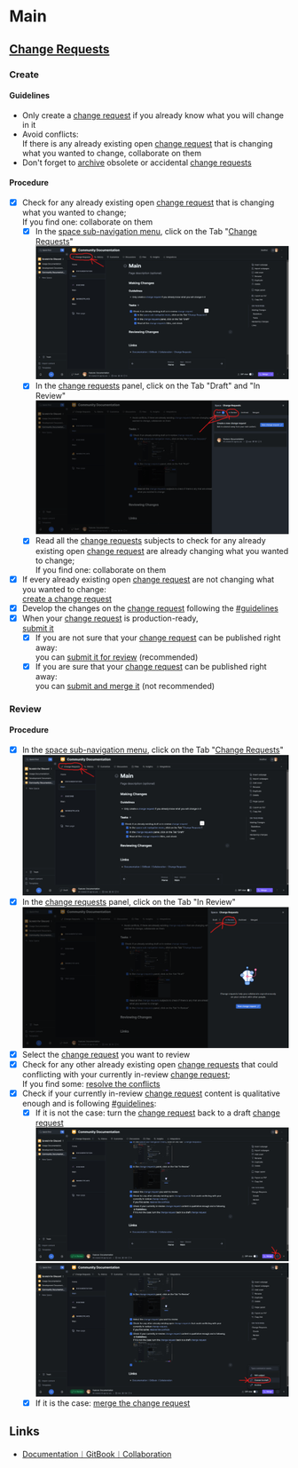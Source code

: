 # Main

## [Change Requests](https://docs.gitbook.com/getting-started/collaboration/change-requests)

### Create <a href="#make.changes" id="make.changes"></a>

#### Guidelines

* Only create a [change request](https://docs.gitbook.com/getting-started/collaboration/change-requests) if you already know what you will change in it
* Avoid conflicts:\
  If there is any already existing open [change request](https://docs.gitbook.com/getting-started/collaboration/change-requests) that is changing what you wanted to change, collaborate on them
* Don't forget to [archive](https://docs.gitbook.com/getting-started/collaboration/change-requests#archiving-a-change-request) obsolete or accidental [change requests](https://docs.gitbook.com/getting-started/collaboration/change-requests)&#x20;

#### Procedure

* [x] Check for any already existing open [change request](https://docs.gitbook.com/getting-started/collaboration/change-requests) that is changing what you wanted to change;\
  If you find one: collaborate on them
  * [x] In the [space sub-navigation menu](https://docs.gitbook.com/getting-started/overview#space-sub-navigation), click on the Tab "[Change Requests](https://docs.gitbook.com/getting-started/collaboration/change-requests)"![](<../.gitbook/assets/image (2).png>)
  * [x] In the [change requests](https://docs.gitbook.com/getting-started/collaboration/change-requests) panel, click on the Tab "Draft" and "In Review"![](<../.gitbook/assets/image (4).png>)
  * [x] Read all the [change requests](https://docs.gitbook.com/getting-started/collaboration/change-requests) subjects to check for any already existing open [change request](https://docs.gitbook.com/getting-started/collaboration/change-requests) are already changing what you wanted to change;\
    If you find one: collaborate on them
* [x] If every already existing open [change request](https://docs.gitbook.com/getting-started/collaboration/change-requests) are not changing what you wanted to change: \
  [create a change request](https://docs.gitbook.com/getting-started/collaboration/change-requests#creating-a-change-request)
* [x] Develop the changes on the [change request](https://docs.gitbook.com/getting-started/collaboration/change-requests) following the [#guidelines](main.md#guidelines "mention")
* [x] When your [change request](https://docs.gitbook.com/getting-started/collaboration/change-requests) is production-ready, \
  [submit it](https://docs.gitbook.com/getting-started/collaboration/change-requests#submitting-a-change-request)
  * [x] If you are not sure that your [change request](https://docs.gitbook.com/getting-started/collaboration/change-requests) can be published right away: \
    you can [submit it for review](https://docs.gitbook.com/getting-started/collaboration/change-requests#reviewing-a-change-request) (recommended)
  * [x] If you are sure that your [change request](https://docs.gitbook.com/getting-started/collaboration/change-requests) can be published right away: \
    you can [submit and merge it](https://docs.gitbook.com/getting-started/collaboration/change-requests#merging-a-change-request) (not recommended)

### Review <a href="#review.changes" id="review.changes"></a>

#### Procedure

* [x] In the [space sub-navigation menu](https://docs.gitbook.com/getting-started/overview#space-sub-navigation), click on the Tab "[Change Requests](https://docs.gitbook.com/getting-started/collaboration/change-requests)"![](<../.gitbook/assets/image (2).png>)
* [x] In the [change requests](https://docs.gitbook.com/getting-started/collaboration/change-requests) panel, click on the Tab "In Review"![](<../.gitbook/assets/image (5).png>)
* [x] Select the [change request](https://docs.gitbook.com/getting-started/collaboration/change-requests) you want to review
* [x] Check for any other already existing open [change requests](https://docs.gitbook.com/getting-started/collaboration/change-requests) that could conflicting with your currently in-review [change request](https://docs.gitbook.com/getting-started/collaboration/change-requests);\
  If you find some: [resolve the conflicts](https://docs.gitbook.com/getting-started/collaboration/change-requests#resolving-merge-conflicts)
* [x] Check if your currently in-review [change request](https://docs.gitbook.com/getting-started/collaboration/change-requests) content is qualitative enough and is following [#guidelines](main.md#guidelines "mention"):
  * [x] If it is not the case: turn the [change request](https://docs.gitbook.com/getting-started/collaboration/change-requests) back to a draft [change request](https://docs.gitbook.com/getting-started/collaboration/change-requests)![](../.gitbook/assets/image.png)![](<../.gitbook/assets/image (3).png>)
  * [x] If it is the case: [merge the change request](https://docs.gitbook.com/getting-started/collaboration/change-requests#merging-a-change-request)

## Links

* [Documentation︱GitBook︱Collaboration](https://docs.gitbook.com/getting-started/collaboration)
